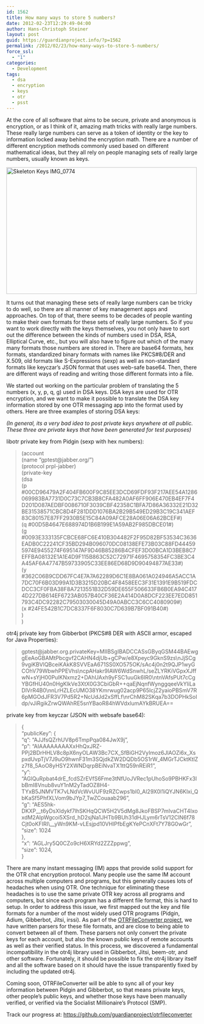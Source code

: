 ```yaml
---
id: 1562
title: How many ways to store 5 numbers?
date: 2012-02-23T12:29:49-04:00
author: Hans-Christoph Steiner
layout: post
guid: https://guardianproject.info/?p=1562
permalink: /2012/02/23/how-many-ways-to-store-5-numbers/
force_ssl:
  - "1"
categories:
  - Development
tags:
  - dsa
  - encryption
  - keys
  - otr
  - psst
---
```

At the core of all software that aims to be secure, private and anonymous is encryption, or as I think of it, amazing math tricks with really large numbers. These really large numbers can serve as a token of identity or the key to information locked away behind the encryption math. There are a number of different encryption methods commonly used based on different mathematical ideas, but they all rely on people managing sets of really large numbers, usually known as keys.

[<img src="http://farm4.staticflickr.com/3589/3378152784_2be2969ae6.jpg" alt="Skeleton Keys IMG_0774" width="500" height="333" />](http://www.flickr.com/photos/stevendepolo/3378152784/ "Skeleton Keys IMG_0774 by stevendepolo, on Flickr")

It turns out that managing these sets of really large numbers can be tricky to do well, so there are all manner of key management apps and approaches. On top of that, there seems to be decades of people wanting to make their own formats for these sets of really large numbers. So if you want to work directly with the keys themselves, you not only have to sort out the difference between the kinds of numbers used in DSA, RSA, Elliptical Curve, etc., but you will also have to figure out which of the many many formats those numbers are stored in. There are base64 formats, hex formats, standardized binary formats with names like PKCS#8/DER and X.509, old formats like S-Expressions (sexp) as well as non-standard formats like keyczar’s JSON format that uses web-safe base64. Then, there are different ways of reading and writing those different formats into a file.

We started out working on the particular problem of translating the 5 numbers (x, y, p, q, g) used in DSA keys. DSA keys are used for OTR encryption, and we want to make it possible to translate the DSA key information stored by one OTR messaging app into the format used by others. Here are three examples of storing DSA keys:

_(In general, its a very bad idea to post private keys anywhere at all public. These three are private keys that have been generated for test purposes)_

libotr private key from Pidgin (sexp with hex numbers):

> (account  
> (name “&#x67;p&#x74;&#x65;s&#x74;@j&#x61;bb&#x65;r.&#x6f;rg/”)  
> (protocol prpl-jabber)  
> (private-key  
> (dsa  
> (p  
> #00CD96479A2F404FB600F9C85EE3DCD69FDF93F217AEE54A1286069983BA7731D0C73C7CB3B8CFA482A0AF6FF906E470EB4EF7F4D201D087AEDBF0086710F3039CBF42358C1BFA7D86A36332E21D32BE31538571CBC8D4F281DDD1076BA2B29B549ED29B3C19C341AEF83C80157E87FF2930B5E15C84A09AFCE28A06E06A62BCEF#)  
> (q #00D5B4647E688974D1B6B199E1A59AB2F985DBCE01#)  
> (g  
> #0093E333135FCBCE68FC6E410B304482F2F95D82BF53534C3636EADB0C22241CF35BD294B096070DC08138EFE73B03C88FD444595974E9455274F695147AF9D46B85286B4CFEF3D00BCA1D3BEB8C7EFFBA08132E1A1E4D9F115B863C52C72971F4695758354FC3BE3C4A45AF6A47747B59733905C33EE86ED68D9D90494877AE33#)  
> (y  
> #362C06B9CDD67FC4E7A7A62289D6C1E8BA061A024946A5ACC1A7DC70F6B03D99A1D3B3215D20BC4F8458EEC3F31E1391E9B519FDCDCC3CF0FBA38F8A7213551B32D59DE655F506633FB6B0EA94C4174D227DB614EF6723AB057B40CF36E2A414D0A8DCF223EE7EDD851793C4DC92282C79503030045D49A0ABCC3C6CC4080909#)  
> (x #24FE542B1C7DC8337F6F8030C7D639B7BF091B40#)  
> )  
> )

otr4j private key from Gibberbot (PKCS#8 DER with ASCII armor, escaped for Java Properties):

> &#x67;p&#x74;es&#x74;@&#x6a;ab&#x62;e&#x72;.o&#x72;g&#x2e;&#x70;r&#x69;va&#x74;e&#x4b;ey=MIIBSgIBADCCASsGByqGSM44BAEwggEeAoGBAMtPbcgvf2CAHN4djUb+gCPw/e8Xpeyc9GknS9zs\nJjSCg9vgiKBVlQBceiKAkK8SVVEaA671SS0XO575OK/sAc4j0n2t9QJP1wyGCOhV79WbwhPPEVhs\ncpAHakr9IAW6WdSnwhL/seZLYRKiVGpxXJffwN+sYjH00PulKNxmz2+DAhUAxh9yFSC1uuGk6IR0\ntnVAfsPUt7cCgYBGfHU40n0HgKIkVe3XtX0G3CbiGbR++qaEjNqnfWynggqeeVkYliLaDlVrR4B0\nnLrHZLEcUMO38YKmrwug02acp9P65IcjZ2yaioPBSmV7R6pMGOdJFR3V7Pd5R2+NcUdJd2xSffLf\nrChM82SKqa7b3DOPHkSoIdp/vJiRgikZrwQWAhRE5snYBaoR84hWVdxlumAYkBRUEA\=\=

private key from keyczar (JSON with websafe base64):

> {  
> “publicKey”: {  
> “q”: “AJJfsQZrhUV8p6TmpPqa084JwX9j”,  
> “p”: “AIAAAAAAAAXxHhQxJRZ-PPj2BDrHHLV8c8pX6nyOLAW3Bc7CX\_SfBiGH2VyImoz6JlAOZi6x\_XspxdUvpTjV7J9uO9hwnF31m3SQjdkZW2DQDb5OS1rW\_4MGrTJCktKtlZz7f8\_5AoO8yHSY2XWNDqrpBEiNvaTX1ttQ59nREiR1”,  
> “y”: “AGlQuRpbat4drE\_fcdSZrEVfS6Fme3tNfUoJVRec1pUhoSo9PBHKFx3lbBmI8Vnub8vuY1nM2yTadOZ8H4-TYxB5JNMVTK7vLNdVcWvUUF9zRZCwps1bl0\_Al29X0I1iQYJN6Klxi\_QbKaSf5PhfXLVom9bJYp7\_TwZCouaab296”,  
> “g”: “AES5hk-DKXP\_\_t6yDsXIdykf7lhSKHqQCW5H2V5dMg8JkoFBSP7mIvaCHT4IxoxdM2AIpWgcoi5XSrd\_hD2sjNa1JHTb9BUh31dHJLym6rTsV12ClN6f78Cjt0oKFIRI\\_\_yWn9KM-vLEsjpd10VHlPfbEgKYePCnXFt7Y78G0wGr”,  
> “size”: 1024  
> },  
> “x”: “AGLJry5Q0CZo9cH6XRYd2ZZZppwg”,  
> “size”: 1024,  
> }

There are many instant messaging (IM) apps that provide solid support for the OTR chat encryption protocol. Many people use the same IM account across multiple computers and programs, but this generally causes lots of headaches when using OTR. One technique for eliminating these headaches is to use the same private OTR key across all programs and computers, but since each program has a different file format, this is hard to setup. In order to address this issue, we first mapped out the key and file formats for a number of the most widely used OTR programs (Pidgin, Adium, Gibberbot, Jitsi, irssi). As part of the [OTRFileConverter project](https://github.com/guardianproject/otrfileconverter), we have written parsers for these file formats, and are close to being able to convert between all of them. These parsers not only convert the private keys for each account, but also the known public keys of remote accounts as well as their verified status. In this process, we discovered a fundamental incompatibility in the otr4j library used in Gibberbot, Jitsi, beem-otr, and other software. Fortunately, it should be possible to fix the otr4j library itself and all the software based on it should have the issue transparently fixed by including the updated otr4j.

Coming soon, OTRFileConverter will be able to sync all of your key information between Pidgin and Gibberbot, so that means private keys, other people’s public keys, and whether those keys have been manually verified, or verified via the Socialist Millionaire’s Protocol (SMP).

Track our progress at: <https://github.com/guardianproject/otrfileconverter>